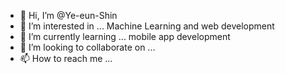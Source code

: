 - 👋 Hi, I’m @Ye-eun-Shin
- 👀 I’m interested in ... Machine Learning and web development 
- 🌱 I’m currently learning ... mobile app development
- 💞️ I’m looking to collaborate on ...
- 📫 How to reach me ... 

<!---
Ye-eun-Shin/Ye-eun-Shin is a ✨ special ✨ repository because its `README.md` (this file) appears on your GitHub profile.
You can click the Preview link to take a look at your changes.
--->
